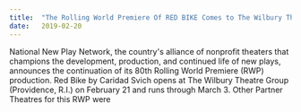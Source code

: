 ```yaml
---
title:  "The Rolling World Premiere Of RED BIKE Comes to The Wilbury Theatre Group"
date:   2019-02-20
---
```


National New Play Network, the country's alliance of nonprofit theaters that champions the development, production, and continued life of new plays, announces the continuation of its 80th Rolling World Premiere (RWP) production. Red Bike by Caridad Svich opens at The Wilbury Theatre Group (Providence, R.I.) on February 21 and runs through March 3. Other Partner Theatres for this RWP were
